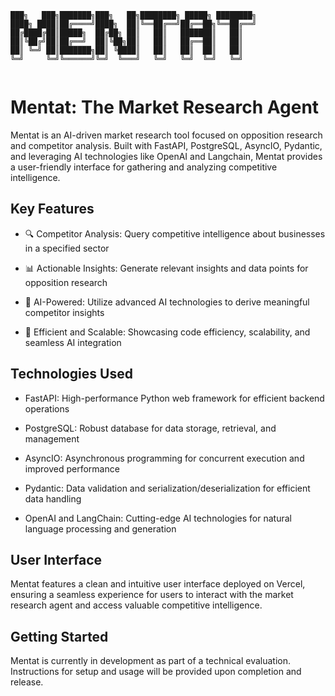 ```
███╗   ███╗███████╗███╗   ██╗████████╗ █████╗ ████████╗
████╗ ████║██╔════╝████╗  ██║╚══██╔══╝██╔══██╗╚══██╔══╝
██╔████╔██║█████╗  ██╔██╗ ██║   ██║   ███████║   ██║   
██║╚██╔╝██║██╔══╝  ██║╚██╗██║   ██║   ██╔══██║   ██║   
██║ ╚═╝ ██║███████╗██║ ╚████║   ██║   ██║  ██║   ██║   
╚═╝     ╚═╝╚══════╝╚═╝  ╚═══╝   ╚═╝   ╚═╝  ╚═╝   ╚═╝   
                                                       
```
# Mentat: The Market Research Agent

Mentat is an AI-driven market research tool focused on opposition research and competitor analysis. Built with FastAPI, PostgreSQL, AsyncIO, Pydantic, and leveraging AI technologies like OpenAI and Langchain, Mentat provides a user-friendly interface for gathering and analyzing competitive intelligence.

## Key Features

- 🔍 Competitor Analysis: Query competitive intelligence about businesses in a specified sector

- 📊 Actionable Insights: Generate relevant insights and data points for opposition research

- 🧠 AI-Powered: Utilize advanced AI technologies to derive meaningful competitor insights

- 🚀 Efficient and Scalable: Showcasing code efficiency, scalability, and seamless AI integration

## Technologies Used

- FastAPI: High-performance Python web framework for efficient backend operations

- PostgreSQL: Robust database for data storage, retrieval, and management

- AsyncIO: Asynchronous programming for concurrent execution and improved performance

- Pydantic: Data validation and serialization/deserialization for efficient data handling

- OpenAI and LangChain: Cutting-edge AI technologies for natural language processing and generation

## User Interface

Mentat features a clean and intuitive user interface deployed on Vercel, ensuring a seamless experience for users to interact with the market research agent and access valuable competitive intelligence.

## Getting Started

Mentat is currently in development as part of a technical evaluation. Instructions for setup and usage will be provided upon completion and release.